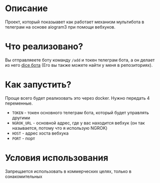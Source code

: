 # Описание
Проект, который показыавет как работает механизм мультибота в телеграм на основе aiogram3 при помощи вебхуков.

# Что реализовано?
Вы отправляеете боту команду `/add` и токен телеграм бота, а он делает из него [dice бота](https://github.com/XRenso/Telegram-dice-game-pet-project) (Его вы также можете найти у меня в репозиториях).

# Как запустить?
Проще всего будет реализовать это через docker. Нужно передать 4 переменные.
- `TOKEN` - токен основного телеграм бота, который будет управлять другими
- `NGROK_URL` -  основной адрес, где у вас находится вебхук (он так называется, потому что я использую NGROK)
- `HOST` - адрес хоста вебхука
- `PORT` - порт

# Условия использования
Запрещается использовать в коммерческих целях, только в ознакомительных
